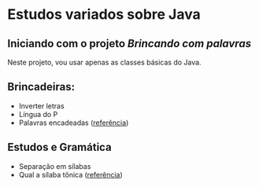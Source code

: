 # Estudos variados sobre Java
## Iniciando com o projeto *Brincando com palavras*

Neste projeto, vou usar apenas as classes básicas do Java.

## Brincadeiras: 
- Inverter letras
- Língua do P
- Palavras encadeadas ([referência](cangurunews.com.br/confira-7-brincadeiras-com-palavras-para-exercitar-o-raciocinio/))

## Estudos e Gramática
- Separação em sílabas
- Qual a sílaba tônica ([referência](https://www.hexag.online/blog-noticias/oxitona-paroxitona-e-proparoxitona-entenda-cada-uma-delas))
